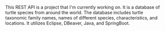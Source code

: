 This REST API is a project that I'm currently working on. It is a database of turtle species from around the world. The database includes turtle taxonomic family names, names of different species, characteristics, and locations. It utilizes Eclipse, DBeaver, Java, and SpringBoot. 
